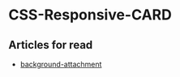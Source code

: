 # CSS-Responsive-CARD

## Articles for read

+ [background-attachment](https://developer.mozilla.org/ru/docs/Web/CSS/background-attachment)
